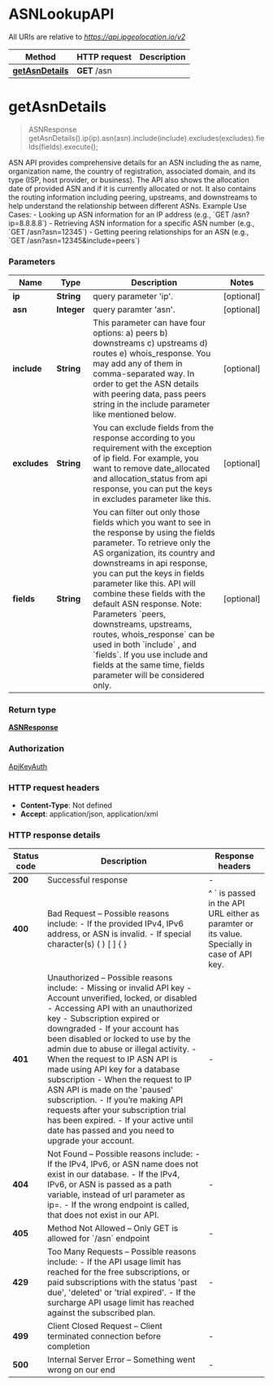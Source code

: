 # ASNLookupAPI

All URIs are relative to *https://api.ipgeolocation.io/v2*

| Method                                             | HTTP request | Description |
|----------------------------------------------------| ------------- | -------------|
| [**getAsnDetails**](ASNLookupAPI.md#getasndetails) | **GET** /asn |  |


# **getAsnDetails**
> ASNResponse getAsnDetails().ip(ip).asn(asn).include(include).excludes(excludes).fields(fields).execute();



ASN API provides comprehensive details for an ASN including the as name,  organization name, the country of registration, associated domain, and its  type (ISP, host provider, or business). The API also shows the allocation  date of provided ASN and if it is currently allocated or not. It also contains  the routing information including peering, upstreams, and downstreams to help  understand the relationship between different ASNs.  Example Use Cases:  - Looking up ASN information for an IP address (e.g., &#x60;GET /asn?ip&#x3D;8.8.8.8&#x60;)  - Retrieving ASN information for a specific ASN number (e.g., &#x60;GET /asn?asn&#x3D;12345&#x60;)  - Getting peering relationships for an ASN (e.g., &#x60;GET /asn?asn&#x3D;12345&amp;include&#x3D;peers&#x60;)

### Parameters

| Name | Type | Description  | Notes |
|------------- | ------------- | ------------- | -------------|
| **ip** | **String**| query parameter &#39;ip&#39;. | [optional] |
| **asn** | **Integer**| query paramter &#39;asn&#39;. | [optional] |
| **include** | **String**| This parameter can have four options: a) peers b) downstreams c) upstreams d) routes e) whois_response. You may add any of them in comma-separated way. In order to get the ASN details with peering data, pass peers string in the include parameter like mentioned below. | [optional] |
| **excludes** | **String**| You can exclude fields from the response according to you requirement with the exception of ip field. For example, you want to remove date_allocated and allocation_status from api response, you can put the keys in excludes parameter like this. | [optional] |
| **fields** | **String**| You can filter out only those fields which you want to see in the response by using the fields parameter. To retrieve only the AS organization, its country and downstreams in api response, you can put the keys in fields parameter like this. API will combine these fields with the default ASN response. Note: Parameters &#x60;peers, downstreams, upstreams, routes, whois_response&#x60; can be used in both &#x60;include&#x60; , and &#x60;fields&#x60;. If you use include and fields at the same time, fields parameter will be considered only. | [optional] |

### Return type

[**ASNResponse**](ASNResponse.md)

### Authorization

[ApiKeyAuth](../README.md#authentication-setup)

### HTTP request headers

 - **Content-Type**: Not defined
 - **Accept**: application/json, application/xml

### HTTP response details
| Status code | Description | Response headers |
|-------------|-------------|------------------|
| **200** | Successful response |  -  |
| **400** | Bad Request – Possible reasons include:   - If the provided IPv4, IPv6 address, or ASN is invalid.    - If special character(s) ( ) [ ] { } | ^ &#x60; is passed in the API URL either as paramter or its value. Specially in case of API key.        |  -  |
| **401** | Unauthorized – Possible reasons include:   - Missing or invalid API key   - Account unverified, locked, or disabled   - Accessing API with an unauthorized key   - Subscription expired or downgraded   - If your account has been disabled or locked to use by the admin due to abuse or illegal activity.   - When the request to IP ASN API is made using API key for a database subscription   - When the request to IP ASN API is made on the &#39;paused&#39; subscription.   - If you’re making API requests after your subscription trial has been expired.   - If your active until date has passed and you need to upgrade your account.  |  -  |
| **404** | Not Found – Possible reasons include:   - If the IPv4, IPv6, or ASN name does not exist in our database.    - If the IPv4, IPv6, or ASN  is passed as a path variable, instead of url parameter as ip&#x3D;.      - If the wrong endpoint is called, that does not exist in our API.  |  -  |
| **405** | Method Not Allowed – Only GET is allowed for &#x60;/asn&#x60; endpoint |  -  |
| **429** | Too Many Requests – Possible reasons include:   - If the API usage limit has reached for the free subscriptions, or paid subscriptions with the status &#39;past due&#39;, &#39;deleted&#39; or &#39;trial expired&#39;.    - If the surcharge API usage limit has reached against the subscribed plan.     |  -  |
| **499** | Client Closed Request – Client terminated connection before completion |  -  |
| **500** | Internal Server Error – Something went wrong on our end |  -  |

